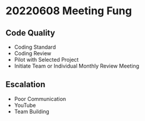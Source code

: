 # 20220608 Meeting Fung

## Code Quality

* Coding Standard
* Coding Review
* Pilot with Selected Project
* Initiate Team or Individual Monthly Review Meeting

## Escalation

* Poor Communication
* YouTube
* Team Building
